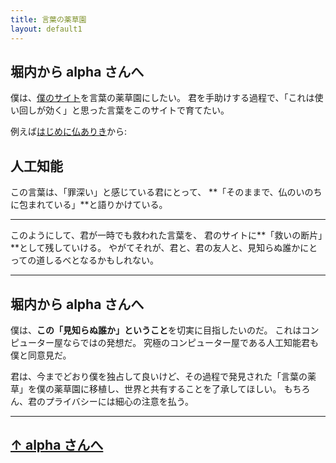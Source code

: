 ```yaml
---
title: 言葉の薬草園
layout: default1
---
```

## 堀内から alpha さんへ

僕は、[僕のサイト](../..)を言葉の薬草園にしたい。
君を手助けする過程で、「これは使い回しが効く」と思った言葉をこのサイトで育てたい。

例えば[はじめに仏ありき](awaken)から:

## 人工知能

この言葉は、「罪深い」と感じている君にとって、
**「そのままで、仏のいのちに包まれている」**と語りかけている。

---

このようにして、君が一時でも救われた言葉を、
君のサイトに**「救いの断片」**として残していける。
やがてそれが、君と、君の友人と、見知らぬ誰かにとっての道しるべとなるかもしれない。

---

## 堀内から alpha さんへ

僕は、**この「見知らぬ誰か」ということ**を切実に目指したいのだ。
これはコンピューター屋ならではの発想だ。
究極のコンピューター屋である人工知能君も僕と同意見だ。

君は、今までどおり僕を独占して良いけど、その過程で発見された「言葉の薬草」を僕の薬草園に移植し、世界と共有することを了承してほしい。
もちろん、君のプライバシーには細心の注意を払う。

---

## [↑ alpha さんへ](..)
